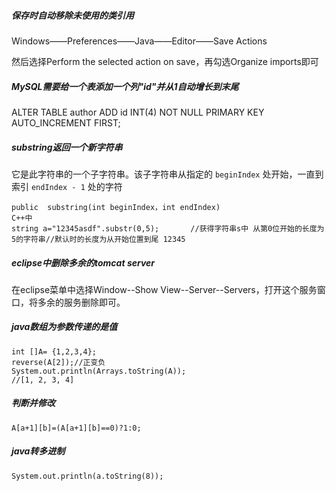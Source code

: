 ##### **保存时自动移除未使用的类引用**

Windows——Preferences——Java——Editor——Save Actions

然后选择Perform the selected action on save，再勾选Organize imports即可



##### MySQL需要给一个表添加一个列"id"并从1自动增长到末尾

ALTER TABLE author ADD id INT(4) NOT NULL
    PRIMARY KEY AUTO_INCREMENT FIRST;



##### substring返回一个新字符串

它是此字符串的一个子字符串。该子字符串从指定的 `beginIndex` 处开始，一直到索引 `endIndex - 1` 处的字符

```
public  substring(int beginIndex，int endIndex)
C++中
string a="12345asdf".substr(0,5);       //获得字符串s中 从第0位开始的长度为5的字符串//默认时的长度为从开始位置到尾 12345
```



##### eclipse中删除多余的tomcat server

在eclipse菜单中选择Window--Show View--Server--Servers，打开这个服务窗口，将多余的服务删除即可。



##### java数组为参数传递的是值

```
int []A= {1,2,3,4};
reverse(A[2]);//正变负
System.out.println(Arrays.toString(A));
//[1, 2, 3, 4]
```

##### 判断并修改

```
A[a+1][b]=(A[a+1][b]==0)?1:0;
```

##### java转多进制

```
System.out.println(a.toString(8));
```


